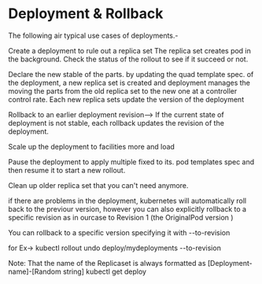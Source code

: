 Deployment & Rollback
=====================
The following air typical use cases of deployments.-

Create a deployment to rule out a replica set The replica set creates pod in the background. Check the status of the rollout to see if it succeed or not.

Declare the new stable of the parts. by updating the quad template spec. of the deployment, a new replica set is created and deployment manages the moving the parts from the old replica set to the new one at a controller control rate. Each new replica sets update the version of the deployment

Rollback to an earlier deployment revision--> If the current state of deployment is not stable, each rollback updates the revision of the deployment.

Scale up the deployment to facilities more and load

Pause the deployment to apply multiple fixed to its. pod templates spec and then resume it to start a new rollout.

Clean up older replica set that you can't need anymore.

if there are problems in the deployment, kubernetes will automatically roll back to the previour version, however you can also explicitly rollback to a specific revision as in ourcase to Revision 1 (the OriginalPod version )

You can rollback to a specific version specifying it with --to-revision

for Ex-> kubectl rollout undo deploy/mydeployments --to-revision

Note: That the name of the Replicaset
is always formatted as [Deployment-name]-[Random string]
kubectl get deploy
